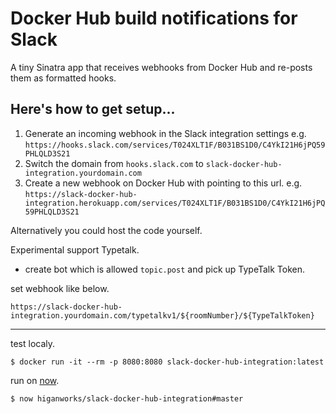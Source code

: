 Docker Hub build notifications for Slack
========================================

A tiny Sinatra app that receives webhooks from Docker Hub and re-posts them as formatted hooks.

## Here's how to get setup...

1. Generate an incoming webhook in the Slack integration settings e.g. `https://hooks.slack.com/services/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`
2. Switch the domain from `hooks.slack.com` to `slack-docker-hub-integration.yourdomain.com`
3. Create a new webhook on Docker Hub with pointing to this url. e.g. `https://slack-docker-hub-integration.herokuapp.com/services/T024XLT1F/B031BS1D0/C4YkI21H6jPQ59PHLQLD3S21`


Alternatively you could host the code yourself.


Experimental support Typetalk.

- create bot which is allowed `topic.post` and pick up TypeTalk Token.

set webhook like below.

```
https://slack-docker-hub-integration.yourdomain.com/typetalkv1/${roomNumber}/${TypeTalkToken}
```

----

test localy.

```
$ docker run -it --rm -p 8080:8080 slack-docker-hub-integration:latest
```

run on [now](https://zeit.co).

```
$ now higanworks/slack-docker-hub-integration#master
```
